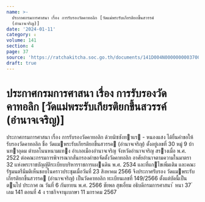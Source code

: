 ```yaml
---
name: >-
  ประกาศกรมการศาสนา เรื่อง การรับรองวัดคาทอลิก [วัดแม่พระรับเกียรติยกขึ้นสวรรค์
  (อำนาจเจริญ)]
date: '2024-01-11'
category: ง
volume: 141
section: 4
page: 37
source: 'https://ratchakitcha.soc.go.th/documents/141D004N0000000003700.pdf'
draft: true
---
```


# ประกาศกรมการศาสนา เรื่อง การรับรองวัดคาทอลิก [วัดแม่พระรับเกียรติยกขึ้นสวรรค์ (อำนาจเจริญ)]

ประกาศกรมการศาสนา เรื่อง การรับรองวัดคาทอลิก ด้วยมิซซังทาแร - หนองแสง ได้ยื่นคําขอให้รับรองวัดคาทอลิก ชื่อ วัดแมพระรับเกียรติยกขึ้นสวรรค (อํานาจเจริญ) ตั้งอยู่เลขที่ 30 หมู่ 9 บ้านทาอุดม ตําบลโนนหนามแทง อําเภอเมืองอํานาจเจริญ จังหวัดอํานาจเจริญ สรางเมื่อ พ.ศ. 2522 ต่อคณะกรรมการพิจารณากลั่นกรองคําขอจัดตั้งวัดคาทอลิก อาศัยอํานาจตามความในมาตรา 32 แห่งพระราชบัญญัติระเบียบบริหารราชการแผนดิน พ.ศ. 2534 และที่แกไขเพิ่มเติม และคณะรัฐมนตรีมีมติเห็นชอบในคราวประชุมเมื่อวันที่ 23 สิงหาคม 2566 จึงประกาศรับรอง วัดแมพระรับเกียรติยกขึ้นสวรรค (อํานาจเจริญ) เป็นวัดคาทอลิก ทะเบียนเลขที่ 149/2566 ตั้งแต่บัดนี้เป็นตนไป ประกาศ ณ วันที่ 6 กันยายน พ.ศ. 2566 ชัยพล สุขเอี่ยม อธิบดีกรมการศาสนา ้ หนา 37 ่ เลม 141 ตอนที่ 4 ง ราชกิจจานุเบกษา 11 มกราคม 2567
